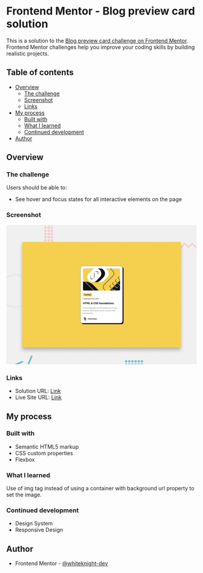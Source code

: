 # Frontend Mentor - Blog preview card solution

This is a solution to the [Blog preview card challenge on Frontend Mentor](https://www.frontendmentor.io/challenges/blog-preview-card-ckPaj01IcS). Frontend Mentor challenges help you improve your coding skills by building realistic projects.

## Table of contents

- [Overview](#overview)
  - [The challenge](#the-challenge)
  - [Screenshot](#screenshot)
  - [Links](#links)
- [My process](#my-process)
  - [Built with](#built-with)
  - [What I learned](#what-i-learned)
  - [Continued development](#continued-development)
- [Author](#author)

## Overview

### The challenge

Users should be able to:

- See hover and focus states for all interactive elements on the page

### Screenshot

![](./assets/images/preview.jpg)

### Links

- Solution URL: [Link](https://github.com/whiteknight-dev/Blog-Preview-Card-FM)
- Live Site URL: [Link](https://whiteknight-dev.github.io/Blog-Preview-Card-FM/)

## My process

### Built with

- Semantic HTML5 markup
- CSS custom properties
- Flexbox

### What I learned

Use of img tag instead of using a container with background url property to set the image.

### Continued development

- Design System
- Responsive Design

## Author

- Frontend Mentor - [@whiteknight-dev](https://www.frontendmentor.io/profile/whiteknight-dev)
